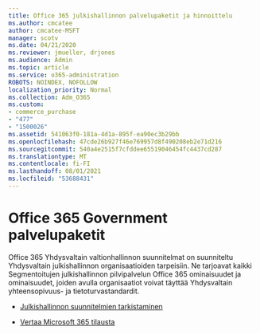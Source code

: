 ```yaml
---
title: Office 365 julkishallinnon palvelupaketit ja hinnoittelu
ms.author: cmcatee
author: cmcatee-MSFT
manager: scotv
ms.date: 04/21/2020
ms.reviewer: jmueller, drjones
ms.audience: Admin
ms.topic: article
ms.service: o365-administration
ROBOTS: NOINDEX, NOFOLLOW
localization_priority: Normal
ms.collection: Adm_O365
ms.custom:
- commerce_purchase
- "477"
- "1500026"
ms.assetid: 541063f0-181a-4d1a-895f-ea90ec3b29bb
ms.openlocfilehash: 47cde26b927f46e769957d8f490208eb2e71d216
ms.sourcegitcommit: 540a4e2515f7cfddee65519046454fc4437cd287
ms.translationtype: MT
ms.contentlocale: fi-FI
ms.lasthandoff: 08/01/2021
ms.locfileid: "53688431"
---
```

# <a name="office-365-government-plans"></a>Office 365 Government palvelupaketit

Office 365 Yhdysvaltain valtionhallinnon suunnitelmat on suunniteltu Yhdysvaltain julkishallinnon organisaatioiden tarpeisiin. Ne tarjoavat kaikki Segmentoitujen julkishallinnon pilvipalvelun Office 365 ominaisuudet ja ominaisuudet, joiden avulla organisaatiot voivat täyttää Yhdysvaltain yhteensopivuus- ja tietoturvastandardit.
  
- [Julkishallinnon suunnitelmien tarkistaminen](https://products.office.com/government/compare-office-365-government-plans)

- [Vertaa Microsoft 365 tilausta](https://products.office.com/business/compare-more-office-365-for-business-plans)